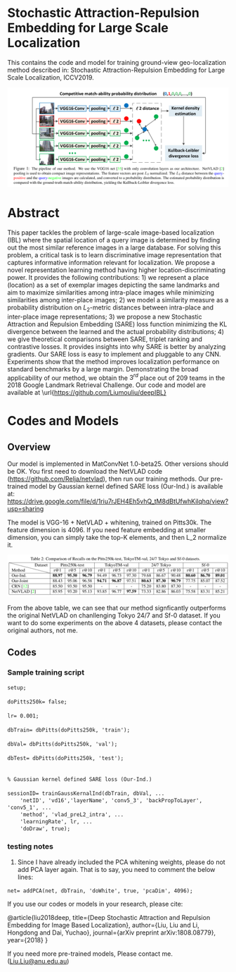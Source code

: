 
# Stochastic Attraction-Repulsion Embedding for Large Scale Localization

This contains the code and model for training ground-view geo-localization method described in: Stochastic Attraction-Repulsion Embedding for Large Scale Localization, ICCV2019. 

![alt text](./pipeline.png)

# Abstract
This paper tackles the problem of large-scale image-based localization (IBL) where the spatial location of a query image is determined by finding out the most similar reference images in a large database.  For solving this problem, a critical task is to learn discriminative image representation that captures informative information relevant for localization. We propose a novel representation learning method having higher location-discriminating power. It provides the following contributions: 1) we represent a place (location) as a set of exemplar images depicting the same landmarks and aim to maximize similarities among intra-place images while minimizing similarities among inter-place images; 2) we model a similarity measure as a probability distribution on $L_2$-metric distances between intra-place and inter-place image representations; 3) we propose a new Stochastic Attraction and Repulsion Embedding (SARE) loss function minimizing the KL divergence between the learned and the actual probability distributions; 4) we give theoretical comparisons between SARE, triplet ranking and contrastive losses. It provides insights into why SARE is better by analyzing gradients. Our SARE loss is easy to implement and pluggable to any CNN. Experiments show that the method improves localization performance on standard benchmarks by a large margin.  Demonstrating the broad applicability of our method, we obtain the $3^{rd}$ place out of 209 teams in the 2018 Google Landmark Retrieval Challenge. Our code and model are available at \url{https://github.com/Liumouliu/deepIBL}

# Codes and Models

## Overview
Our model is implemented in MatConvNet 1.0-beta25. Other versions should be OK.
You first need to download the NetVLAD code (https://github.com/Relja/netvlad), then run our training methods. 
Our pre-trained model by Gaussian kernel defined SARE loss (Our-Ind.) is available at: https://drive.google.com/file/d/1riu7rJEH4Eh5vhQ_tM8dBtUfwhKilqhq/view?usp=sharing

The model is VGG-16 + NetVLAD + whitening, trained on Pitts30k. The feature dimension is 4096. If you need feature embedding at smaller dimension, you can simply take the top-K elements, and then L_2 normalize it.

![alt text](./comparison.png)

From the above table, we can see that our method signficantly outperforms the original NetVLAD on chanllenging Tokyo 24/7 and Sf-0 dataset. If you want to do some experiments on the above 4 datasets, please contact the original authors, not me.

## Codes

### Sample training script

~~~~
setup;

doPitts250k= false;

lr= 0.001;
   
dbTrain= dbPitts(doPitts250k, 'train');

dbVal= dbPitts(doPitts250k, 'val');

dbTest= dbPitts(doPitts250k, 'test');


% Gaussian kernel defined SARE loss (Our-Ind.)

sessionID= trainGaussKernalInd(dbTrain, dbVal, ...
    'netID', 'vd16','layerName', 'conv5_3', 'backPropToLayer', 'conv5_1', ...
    'method', 'vlad_preL2_intra', ...
    'learningRate', lr, ...
    'doDraw', true);

~~~~

### testing notes

1. Since I have already included the PCA whitening weights, please do not add PCA layer again. That is to say, you need to comment the below lines:

~~~~
net= addPCA(net, dbTrain, 'doWhite', true, 'pcaDim', 4096);
~~~~


If you use our codes or models in your research, please cite:

@article{liu2018deep,
  title={Deep Stochastic Attraction and Repulsion Embedding for Image Based Localization},
  author={Liu, Liu and Li, Hongdong and Dai, Yuchao},
  journal={arXiv preprint arXiv:1808.08779},
  year={2018}
}




If you need more pre-trained models, Please contact me. (Liu.Liu@anu.edu.au) 

